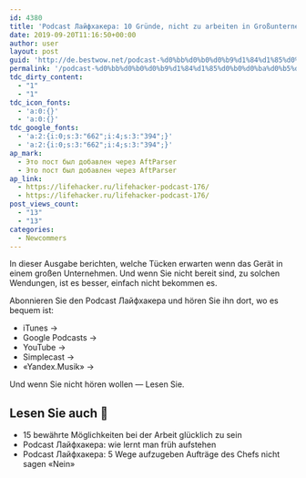 ```yaml
---
id: 4380
title: 'Podcast Лайфхакера: 10 Gründe, nicht zu arbeiten in Großunternehmen'
date: 2019-09-20T11:16:50+00:00
author: user
layout: post
guid: 'http://de.bestwow.net/podcast-%d0%bb%d0%b0%d0%b9%d1%84%d1%85%d0%b0%d0%ba%d0%b5%d1%80%d0%b0-10-grunde-nicht-zu-arbeiten-in-grosunternehmen/'
permalink: '/podcast-%d0%bb%d0%b0%d0%b9%d1%84%d1%85%d0%b0%d0%ba%d0%b5%d1%80%d0%b0-10-grunde-nicht-zu-arbeiten-in-grosunternehmen/'
tdc_dirty_content:
  - "1"
  - "1"
tdc_icon_fonts:
  - 'a:0:{}'
  - 'a:0:{}'
tdc_google_fonts:
  - 'a:2:{i:0;s:3:"662";i:4;s:3:"394";}'
  - 'a:2:{i:0;s:3:"662";i:4;s:3:"394";}'
ap_mark:
  - Это пост был добавлен через AftParser
  - Это пост был добавлен через AftParser
ap_link:
  - https://lifehacker.ru/lifehacker-podcast-176/
  - https://lifehacker.ru/lifehacker-podcast-176/
post_views_count:
  - "13"
  - "13"
categories:
  - Newcommers
---
```

In dieser Ausgabe berichten, welche Tücken erwarten wenn das Gerät in einem großen Unternehmen. Und wenn Sie nicht bereit sind, zu solchen Wendungen, ist es besser, einfach nicht bekommen es.</p> 

Abonnieren Sie den Podcast Лайфхакера und hören Sie ihn dort, wo es bequem ist:

  * iTunes →
  * Google Podcasts →
  * YouTube →
  * Simplecast →
  * «Yandex.Musik» →

Und wenn Sie nicht hören wollen — Lesen Sie.

<div>
  <h2 class="read-also__title">
    <span>Lesen Sie auch</span> <span>🧐 </span>
  </h2>
  
  <ul class="read-also__list">
    <li>
      15 bewährte Möglichkeiten bei der Arbeit glücklich zu sein
    </li>
    <li>
      Podcast Лайфхакера: wie lernt man früh aufstehen
    </li>
    <li>
      Podcast Лайфхакера: 5 Wege aufzugeben Aufträge des Chefs nicht sagen «Nein»
    </li>
  </ul>
</div>